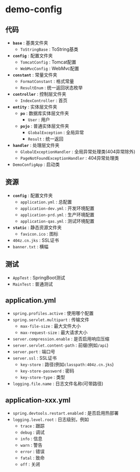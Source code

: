 # demo-config

## 代码

- **`base`** : 基类文件夹
  - `ToStringBase` : ToString基类
- **`config`** : 配置文件夹
  - `TomcatConfig` : Tomcat配置
  - `WebMvcConfig` : WebMvc配置
- **`constant`** : 常量文件夹
  - `FormatConstant` : 格式常量
  - `ResultEnum` : 统一返回状态枚举
- **`controller`** : 控制层文件夹
  - `IndexController` : 首页
- **`entity`** : 实体层文件夹
  - **`po`** : 数据库实体层文件夹
    - `User` : 用户
  - **`pojo`** : 普通实体层文件夹
    - `GlobalException` : 全局异常
    - `Result` : 统一返回
- **`handler`** : 处理层文件夹
  - `GlobalExceptionHandler` : 全局异常处理类(404异常除外)
  - `PageNotFoundExceptionHandler` : 404异常处理类
- `DemoConfigApp` : 启动类

## 资源

- **`config`** : 配置文件夹
  - `application.yml` : 总配置
  - `application-dev.yml` : 开发环境配置
  - `application-prd.yml` : 生产环境配置
  - `application-qas.yml` : 测试环境配置
- **`static`** : 静态资源文件夹
  - `favicon.ico` : 图标
- `404z.cn.jks` : SSL证书
- `banner.txt` : 横幅

## 测试

- `AppTest` : SpringBoot测试
- `MainTest` : 普通测试

## application.yml

- `spring.profiles.active` : 使用哪个配置
- `spring.servlet.multipart` : 传输文件
  - `max-file-size` : 最大文件大小
  - `max-request-size` : 最大请求大小
- `server.compression.enable` : 是否启用响应压缩
- `server.servlet.content-path` : 前缀(例如`/api`)
- `server.port` : 端口号
- `server.ssl` : SSL证书
  - `key-store` : 路径(例如`classpath:404z.cn.jks`)
  - `key-store-password` : 密码
  - `key-store-type` : 类型
- `logging.file.name` : 日志文件名称(可带路径)

## application-xxx.yml

- `spring.devtools.restart.enabled` : 是否启用热部署
- `logging.level.root` : 日志级别，例如
  - `trace` : 跟踪
  - `debug` : 调试
  - `info` : 信息
  - `warn` : 警告
  - `error` : 错误
  - `fatal` : 致命
  - `off` : 关闭
